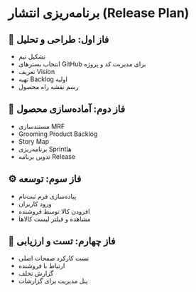 # برنامه‌ریزی انتشار (Release Plan)

## 🎯 فاز اول: طراحی و تحلیل
- تشکیل تیم
- انتخاب بسترهای GitHub برای مدیریت کد و پروژه
- تعریف Vision
- تهیه Backlog اولیه
- رسم نقشه راه محصول

## 🚀 فاز دوم: آماده‌سازی محصول
- مستندسازی MRF
- Grooming Product Backlog
- Story Map
- برنامه‌ریزی Sprintها
- تدوین برنامه Release

## ⚙️ فاز سوم: توسعه
- پیاده‌سازی فرم ثبت‌نام
- ورود کاربران
- افزودن کالا توسط فروشنده
- مشاهده و فیلتر لیست کالاها

## 🧪 فاز چهارم: تست و ارزیابی
- تست کارکرد صفحات اصلی
- ارتباط با فروشنده
- گزارش تخلف
- پنل مدیریت برای گزارشات
